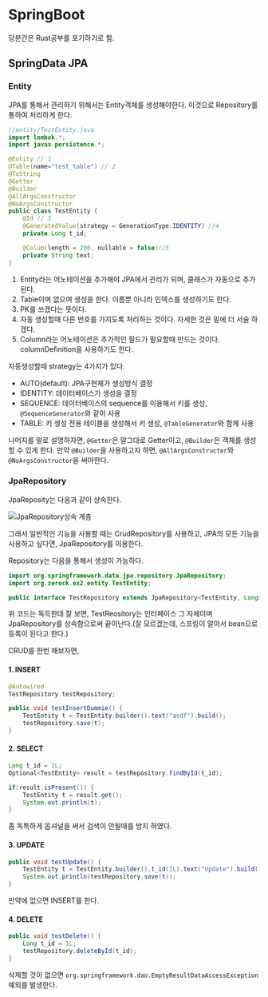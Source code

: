 # SpringBoot

당분간은 Rust공부를 포기하기로 함.
## SpringData JPA
### Entity
JPA를 통해서 관리하기 위해서는 Entity객체를 생성해야한다. 이것으로 Repository를 통하여 처리하게 한다.

```java
//entity/TestEntity.java
import lombok.*;
import javax.persistence.*;

@Entity // 1
@Table(name="test_table") // 2
@ToString
@Getter
@Builder
@AllArgsConstructor
@NoArgsConstructor
public class TestEntity {
    @Id // 3
    @GeneratedValue(strategy = GenerationType.IDENTITY) //4
    private Long t_id;

    @Colum(length = 200, nullable = false)//5
    private String text;
}
```
1. Entity라는 어노테이션을 추가해야 JPA에서 관리가 되며, 클래스가 자동으로 추가된다.
2. Table이며 없으며 생성을 한다. 이름뿐 아니라 인덱스를 생성하기도 한다.
3. PK를 쓰겠다는 뜻이다.
4. 자동 생성할때 다른 번호를 가지도록 처리하는 것이다. 자세한 것은 밑에 더 서술 하겠다.
5. Column라는 어노테이션은 추가적인 필드가 필요할때 만드는 것이다. columnDefinition을 사용하기도 한다.

자동생성할때 strategy는 4가지가 있다.
* AUTO(default): JPA구현체가 생성방식 결정
* IDENTITY: 데이터베이스가 생성을 결정
* SEQUENCE: 데이터베이스의 sequence를 이용해서 키를 생성, `@SequenceGenerator`와 같이 사용
* TABLE: 키 생성 전용 테이블을 생성해서 키 생성, `@TableGenerator`와 함께 사용

나머지를 말로 설명하자면, `@Getter`은 말그대로 Getter이고, `@Builder`은 객체를 생성할 수 있게 한다. 
만약 `@Builder`을 사용하고자 하면, `@AllArgsConstructer`와 `@NoArgsConstructor`을 써야한다.

### JpaRepository
JpaReposity는 다음과 같이 상속한다.

![JpaRepository상속 계층](https://github.com/only-code-study/TIL-oripk/blob/main/2022/2/JpaRepository1.png?raw=true)

그래서 일반적인 기능을 사용할 때는 CrudRepository를 사용하고, JPA의 모든 기능을 사용하고 싶다면, JpaRepository를 이용한다.

Repository는 다음을 통해서 생성이 가능하다.
```java
import org.springframework.data.jpa.repository.JpaRepository;
import org.zerock.ex2.entity.TestEntity;

public interface TestRepository extends JpaRepository<TestEntity, Long>{}
```
위 코드는 독득한데 잘 보면, TestReository는 인터페이스 그 자체이며 JpaRepository를 상속함으로써 끝이난다.(잘 모르겠는데, 스프링이 알아서 bean으로 등록이 된다고 한다.)

CRUD를 한번 해보자면,

#### 1. INSERT
```java
@Autowired
TestRepository testRepository;

public void testInsertDummie() {
    TestEntity t = TestEntity.builder().text("asdf").build();
    testRepository.save(t);
}
```

#### 2. SELECT
```java
Long t_id = 1L;
Optional<TestEntity> result = testRepository.findById(t_id);

if(result.isPresent()) {
    TestEntity t = result.get();
    System.out.println(t);
}
```
좀 독특하게 옵셔널을 써서 검색이 안될때를 방지 하였다.

#### 3. UPDATE
```java
public void testUpdate() {
    TestEntity t = TestEntity.builder().t_id(1L).text("Update").build();
    System.out.println(testRepository.save(t));
}
```
만약에 없으면 INSERT를 한다.

#### 4. DELETE
```java
public void testDelete() {
    Long t_id = 1L;
    testRepository.deleteById(t_id);
}
```
삭제할 것이 없으면 `org.springframework.dao.EmptyResultDataAccessException`예외를 발생한다.